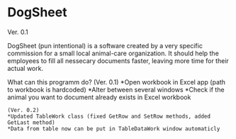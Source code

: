 # DogSheet
Ver. 0.1

DogSheet (pun intentional) is a software created by a very specific commission for a small local animal-care organization. 
It should help the employees to fill all nessecary documents faster, leaving more time for their actual work.

What can this programm do? (Ver. 0.1)
	*Open workbook in Excel app (path to workbook is hardcoded)
	*Alter between several windows
	*Check if the animal you want to document already exists in Excel workbook
	
	(Ver. 0.2)
	*Updated TableWork class (fixed GetRow and SetRow methods, added GetLast method)
	*Data from table now can be put in TableDataWork window automaticly

